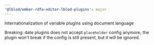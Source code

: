 ```yaml
---
'@lblod/ember-rdfa-editor-lblod-plugins': major
---
```


Internationalization of variable plugins using document language

Breaking: date plugins does not accept `placeholder` config anymore, the plugin won't break
if the config is still present, but it will be ignored.
